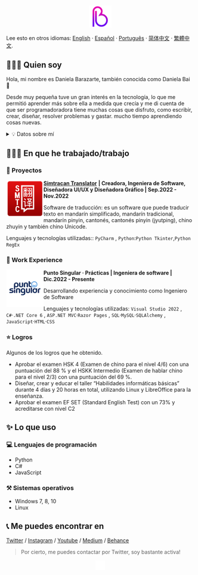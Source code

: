 <p align="center">
<img height="auto" width="12%" src="https://github.com/danielabai/danielabai/blob/main/logo/gif/2g.gif?raw=true"/>
<p>
  
Lee esto en otros idiomas: [English](README.md) · [Español](README.sp.md) · [Português](README.pt.md) · [简体中文](README.zh-s.md) · [繁體中文](README.zh-t.md).
  
## 👩🏼‍💻 Quien soy

Hola, mi nombre es Daniela Barazarte, también conocida como Daniela Bai 🤍

Desde muy pequeña tuve un gran interés en la tecnología, lo que me permitió aprender más sobre ella a medida que crecía y me di cuenta de que ser programadoradora tiene muchas cosas que disfruto, como escribir, crear, diseñar, resolver problemas y gastar. mucho tiempo aprendiendo cosas nuevas.

<p>
<div>
<details>
  <summary> 💡 Datos sobre mí</summary>

- 🇻🇪 En este momento vivo en mi país de origen Venezuela
  
- 🐍 Puedo hablar varios idiomas como inglés (C1-C2), chino mandarín (B2) y portugués (B1)… y si quieres contarlo, ¡Python también!

- ✍🏻 Publico algunas de mis experiencias y resultados de investigación en mi [Blog personal](https://danielabai.medium.com/) y, a veces, en mi [Cuenta de Youtube](https://www.youtube.com/channel /UCR27ZeJPvnTQpPIdU9JKpnw)

- 👩🏼‍🎨 También me gusta el diseño gráfico y mi Portafolio personal está disponible en [Behance](https://www.behance.net/danielabai)
  
- 👩🏼‍💻 Pero ahora mismo estoy principalmente trabajando en mi habilidad como programador publicando nuevos proyectos aquí en GitHub
</details>
<p>
 
## 👷🏼‍♀️ En que he trabajado/trabajo

### 🚀 Proyectos

<img align="left" height="100px" width="100px" alt="Simtracan Translator Logo" src="https://github.com/danielabai/danielabai/blob/main/projects/Simtracan%20Translator.png?raw=true"/>

**[Simtracan Translator](https://github.com/danielabai/simtracan-translator)** **| Creadora, Ingeniera de Software, Diseñadora UI/UX y Diseñadora Gráfico | Sep.2022 - Nov.2022**

Software de traducción: es un software que puede traducir texto en mandarín simplificado, mandarín tradicional, mandarín pinyin, cantonés, cantonés pinyin (jyutping), chino zhuyin y también chino Unicode.

Lenguajes y tecnologías utilizadas:: `PyCharm` , `Python`:`Python Tkinter`,`Python RegEx`
  
### 💼 Work Experience
  
<img align="left" height="100px" width="100px" alt="Punto Singular Logo" src="https://github.com/danielabai/danielabai/blob/main/work_experience/punto_singular.png?raw=true"/>

**Punto Singular · Prácticas | Ingeniera de software | Dic.2022 - Presente**

Desarrollando experiencia y conocimiento como Ingeniero de Software

Lenguajes y tecnologías utilizadas: `Visual Studio 2022` , `C#`·`.NET Core 6` , `ASP.NET MVC`·`Razor Pages` , `SQL`·`MySQL`·`SQLAlchemy` , `JavaScript`·`HTML`·`CSS`
 

### ⭐ Logros

Algunos de los logros que he obtenido.

- Aprobar el examen HSK 4 (Examen de chino para el nivel 4/6) con una puntuación del 88 % y el HSKK Intermedio (Examen de hablar chino para el nivel 2/3) con una puntuación del 69 %.
- Diseñar, crear y educar el taller “Habilidades informáticas básicas” durante 4 días y 20 horas en total, utilizando Linux y LibreOffice para la enseñanza.
- Aprobar el examen EF SET (Standard English Test) con un 73% y acreditarse con nivel C2

## ✨ Lo que uso

### 💻 Lenguajes de programación

- Python
- C#
- JavaScript

### ⚒️ Sistemas operativos

- Windows 7, 8, 10
- Linux

## 📞 Me puedes encontrar en

[Twitter](https://twitter.com/danielabai8) / [Instagram](https://instagram.com/danielabai8)  / [Youtube](https://www.youtube.com/channel/UCR27ZeJPvnTQpPIdU9JKpnw)  / [Medium](https://danielabai.medium.com/)  / [Behance](https://www.behance.net/danielabai)
<p>

> Por cierto, me puedes contactar por Twitter, soy bastante activa!
>
  

<p align="center">
<img height="auto" width="5%" alt="Daniela Bai Logo (en GIF)" src="https://github.com/danielabai/danielabai/blob/main/logo/gif/Black2White.gif?raw=true"/>
</p>
